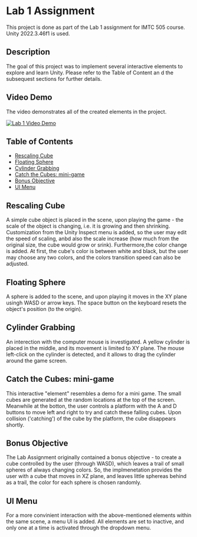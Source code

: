 # Lab 1 Assignment
This project is done as part of the Lab 1 assignment for IMTC 505 course.
Unity 2022.3.46f1 is used.

## Description
The goal of this project was to implement several interactive elements to explore and learn Unity. Please refer to the Table of Content an d the subsequest sections for further details.

## Video Demo
The video demonstrates all of the created elements in the project.

[![Lab 1 Video Demo](https://img.youtube.com/vi/8yEMFoMFF1g/0.jpg)]([https://www.youtube.com/watch?v=VIDEO_ID](https://youtu.be/8yEMFoMFF1g))

## Table of Contents
- [Rescaling Cube](#rescaling-cube)
- [Floating Sphere](#floating-sphere)
- [Cylinder Grabbing](#cylinder-grabbing)
- [Catch the Cubes: mini-game](#catch-the-cubes-mini-game)
- [Bonus Objective](#bonus-objective)
- [UI Menu](#ui-menu)


## Rescaling Cube
A simple cube object is placed in the scene, upon playing the game - the scale of the object is changing, i.e. it is growing and then shrinking. Customization from the Unity Inspect menu is added, so the user may edit the speed of scaling, anbd also the scale increase (how much from the original size, the cube would grow or srink). Furthermore,the color change is added. At first, the cube's color is between white and black, but the user may choose any two colors, and the colors transition speed can also be adjusted.

## Floating Sphere
A sphere is added to the scene, and upon playing it moves in the XY plane usingh WASD or arrow keys. The space button on the keyboard resets the object's position (to the origin).

## Cylinder Grabbing
An interection with the computer mouse is investigated. A yellow cylinder is placed in the middle, and its movement is limited to XY plane. The mouse left-click on the cylinder is detected, and it allows to drag the cylinder around the game screen.

## Catch the Cubes: mini-game
This interactive "element" resembles a demo for a mini game. The small cubes are generated at the random locations at the top of the screen. Meanwhile at the botton, the user controls a platform with the A and D buttons to move left and right to try and catch these falling cubes. Upon collision ('catching') of the cube by the platform, the cube disappears shortly. 

## Bonus Objective
The Lab Assignment originally contained a bonus objective - to create a cube controlled by the user (through WASD), which leaves a trail of small spheres of always changing colors. So, the implmenetation provides the user with a cube that moves in XZ plane, and leaves little sphereas behind as a trail, the color for each sphere is chosen randomly. 

## UI Menu
For a more convinient interaction with the above-mentioned elements within the same scene, a menu UI is added. All elements are set to inactive, and only one at a time is activated through the dropdown menu.
